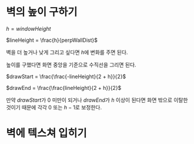 # 벽의 높이 구하기
$h = windowHeight$

$lineHeight = \frac{h}{perpWallDist}$

벽을 더 높거나 낮게 그리고 싶다면 $h$에 변화를 주면 된다.

높이를 구했다면 화면 중앙을 기준으로 수직선을 그리면 된다.

$drawStart = \frac{\frac{-lineHeight}{2 + h}}{2}$

$drawEnd = \frac{\frac{lineHeight}{2 + h}}{2}$

만약 $drawStart$가 $0$ 미만이 되거나 $drawEnd$가 $h$ 이상이 된다면 화면 밖으로 이탈한 것이기 때문에 각각 $0$ 또는 $h - 1$로 보정한다.

# 벽에 텍스쳐 입히기
